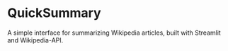 # QuickSummary
A simple interface for summarizing Wikipedia articles, built with Streamlit and Wikipedia-API.

